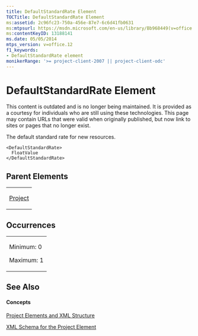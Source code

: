 ```yaml
---
title: DefaultStandardRate Element
TOCTitle: DefaultStandardRate Element
ms:assetid: 2c96fc23-750a-456e-87e7-6c6d41fb0631
ms:mtpsurl: https://msdn.microsoft.com/en-us/library/Bb968449(v=office.12)
ms:contentKeyID: 13188141
ms.date: 05/05/2014
mtps_version: v=office.12
f1_keywords:
- DefaultStandardRate element
monikerRange: '>= project-client-2007 || project-client-odc'
---
```


# DefaultStandardRate Element

This content is outdated and is no longer being maintained. It is provided as a courtesy for individuals who are still using these technologies. This page may contain URLs that were valid when originally published, but now link to sites or pages that no longer exist.

The default standard rate for new resources.

    <DefaultStandardRate>
      FloatValue
    </DefaultStandardRate>

## Parent Elements

<table>
<colgroup>
<col style="width: 100%" />
</colgroup>
<tbody>
<tr class="odd">
<td><p><a href="bb968701(v=office.12).md">Project</a></p></td>
</tr>
</tbody>
</table>

## Occurrences

<table>
<colgroup>
<col style="width: 100%" />
</colgroup>
<tbody>
<tr class="odd">
<td><p>Minimum: 0</p>
<p>Maximum: 1</p></td>
</tr>
</tbody>
</table>

## See Also

#### Concepts

[Project Elements and XML Structure](bb968439\(v=office.12\).md)

[XML Schema for the Project Element](bb968695\(v=office.12\).md)

